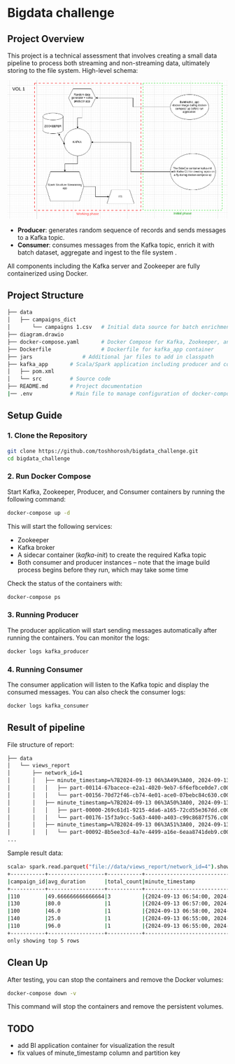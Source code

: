 # Bigdata challenge

## Project Overview

This project is a technical assessment that involves creating
a small data pipeline to process both streaming and non-streaming data, ultimately storing to the file system.
High-level schema:

![schema.png](schema.png)

- **Producer**: generates random sequence of records and sends messages to a Kafka topic.
- **Consumer**: consumes messages from the Kafka topic, enrich it with batch dataset, aggregate and ingest to the file system .

All components including the Kafka server and Zookeeper are fully containerized using Docker.

## Project Structure

```bash
├── data
│   ├── campaigns_dict
│       └── campaigns 1.csv   # Initial data source for batch enrichment
├── diagram.drawio
├── docker-compose.yaml       # Docker Compose for Kafka, Zookeeper, and app containers
├── Dockerfile                # Dockerfile for kafka_app container
├── jars                # Additional jar files to add in classpath
├── kafka_app       # Scala/Spark application including producer and consumer instances
│   ├── pom.xml
│   └── src         # Source code
├── README.md       # Project documentation
|── .env            # Main file to manage configuration of docker-compose
```

## Setup Guide

### 1. Clone the Repository

```bash
git clone https://github.com/toshhorosh/bigdata_challenge.git
cd bigdata_challenge
```

### 2. Run Docker Compose

Start Kafka, Zookeeper, Producer, and Consumer containers by running the following command:

```bash
docker-compose up -d
```

This will start the following services:

- Zookeeper
- Kafka broker
- A sidecar container (*kafka-init*) to create the required Kafka topic
- Both consumer and producer instances – note that the image build process begins before they run, which may take some time

Check the status of the containers with:

```bash
docker-compose ps
```

### 3. Running Producer

The producer application will start sending messages automatically after running the containers. You can monitor the logs:

```bash
docker logs kafka_producer
```

### 4. Running Consumer

The consumer application will listen to the Kafka topic and display the consumed messages. You can also check the consumer logs:

```bash
docker logs kafka_consumer
```

## Result of pipeline

File structure of report:
```bash
├── data
│   └── views_report
│       ├── network_id=1
│       │   ├── minute_timestamp=%7B2024-09-13 06%3A49%3A00, 2024-09-13 06%3A50%3A00}
│       │   │   ├── part-00114-67bacece-e2a1-4020-9eb7-6f6efbce0de7.c000.snappy.parquet
│       │   │   └── part-00156-70d72f46-cb74-4e01-ace0-07bebc84c630.c000.snappy.parquet
│       │   ├── minute_timestamp=%7B2024-09-13 06%3A50%3A00, 2024-09-13 06%3A51%3A00}
│       │   │   ├── part-00000-269c61d1-9215-4da6-a165-72cd55e367dd.c000.snappy.parquet
│       │   │   └── part-00176-15f3a9cc-5a63-4400-a403-c99c8687f576.c000.snappy.parquet
│       │   ├── minute_timestamp=%7B2024-09-13 06%3A51%3A00, 2024-09-13 06%3A52%3A00}
│       │   │   └── part-00092-8b5ee3cd-4a7e-4499-a16e-6eaa8741deb9.c000.snappy.parquet
...
```

Sample result data:
```bash
scala> spark.read.parquet("file://data/views_report/network_id=4").show(5, false)
+-----------+------------------+-----------+------------------------------------------+
|campaign_id|avg_duration      |total_count|minute_timestamp                          |
+-----------+------------------+-----------+------------------------------------------+
|110        |49.666666666666664|3          |{2024-09-13 06:54:00, 2024-09-13 06:55:00}|
|130        |80.0              |1          |{2024-09-13 06:57:00, 2024-09-13 06:58:00}|
|100        |46.0              |1          |{2024-09-13 06:58:00, 2024-09-13 06:59:00}|
|140        |25.0              |1          |{2024-09-13 06:55:00, 2024-09-13 06:56:00}|
|110        |96.0              |1          |{2024-09-13 06:55:00, 2024-09-13 06:56:00}|
+-----------+------------------+-----------+------------------------------------------+
only showing top 5 rows

```

## Clean Up

After testing, you can stop the containers and remove the Docker volumes:

```bash
docker-compose down -v
```

This command will stop the containers and remove the persistent volumes.

## TODO
- add BI application container for visualization the result
- fix values of minute_timestamp column and partition key
